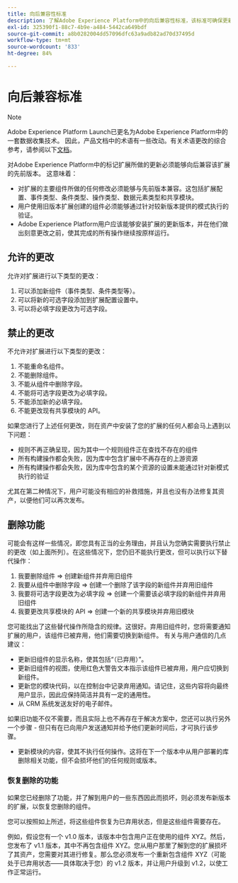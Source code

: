 ```yaml
---
title: 向后兼容性标准
description: 了解Adobe Experience Platform中的向后兼容性标准，该标准可确保更新版本的标记扩展与先前版本兼容。
exl-id: 325390f1-88c7-4b9e-a484-5442ca649bdf
source-git-commit: a8b0282004dd57096dfc63a9adb82ad70d37495d
workflow-type: tm+mt
source-wordcount: '833'
ht-degree: 84%

---
```


# 向后兼容标准

>[!NOTE]
>
>Adobe Experience Platform Launch已更名为Adobe Experience Platform中的一套数据收集技术。 因此，产品文档中的术语有一些改动。有关术语更改的综合参考，请参阅以下[文档](../term-updates.md)。

对Adobe Experience Platform中的标记扩展所做的更新必须能够向后兼容该扩展的先前版本。 这意味着：

* 对扩展的主要组件所做的任何修改必须能够与先前版本兼容。这包括扩展配置、事件类型、条件类型、操作类型、数据元素类型和共享模块。
* 用户使用旧版本扩展创建的组件必须能够通过针对较新版本提供的模式执行的验证。
* Adobe Experience Platform用户应该能够安装扩展的更新版本，并在他们做出刻意更改之前，使其完成的所有操作继续按原样运行。

## 允许的更改

允许对扩展进行以下类型的更改：

1. 可以添加新组件（事件类型、条件类型等）。
1. 可以将新的可选字段添加到扩展配置设置中。
1. 可以将必填字段更改为可选字段。

## 禁止的更改

不允许对扩展进行以下类型的更改：

1. 不能重命名组件。
1. 不能删除组件。
1. 不能从组件中删除字段。
1. 不能将可选字段更改为必填字段。
1. 不能添加新的必填字段。
1. 不能更改现有共享模块的 API。

如果您进行了上述任何更改，则在资产中安装了您的扩展的任何人都会马上遇到以下问题：

* 规则不再正确呈现，因为其中一个规则组件正在查找不存在的组件
* 所有构建操作都会失败，因为库中包含扩展中不再存在的上游资源
* 所有构建操作都会失败，因为库中包含的某个资源的设置未能通过针对新模式执行的验证

尤其在第二种情况下，用户可能没有相应的补救措施，并且也没有办法修复其资产，以便他们可以再次发布。

## 删除功能

可能会有这样一些情况，即您具有正当的业务理由，并且认为您确实需要执行禁止的更改（如上面所列）。在这些情况下，您仍旧不能执行更改，但可以执行以下替代操作：

1. 我要删除组件 => 创建新组件并弃用旧组件
1. 我要从组件中删除字段 => 创建一个删除了该字段的新组件并弃用旧组件
1. 我要将可选字段更改为必填字段 => 创建一个需要该必填字段的新组件并弃用旧组件
1. 我要更改共享模块的 API => 创建一个新的共享模块并弃用旧模块

您可能找出了这些替代操作所隐含的规律。这很好。弃用旧组件时，您将需要通知扩展的用户，该组件已被弃用，他们需要切换到新组件。  有关与用户通信的几点建议：

* 更新旧组件的显示名称，使其包括“（已弃用）”。
* 更新旧组件的视图，使用红色大警告文本指示该组件已被弃用，用户应切换到新组件。
* 更新您的模块代码，以在控制台中记录弃用通知。请记住，这些内容将向最终用户显示，因此应保持简洁并具有一定的通用性。
* 从 CRM 系统发送友好的电子邮件。

如果旧功能不仅不需要，而且实际上也不再存在于解决方案中，您还可以执行另外一个步骤 - 但只有在已向用户发送通知并给予他们更新时间后，才可执行该步骤。

* 更新模块的内容，使其不执行任何操作。这将在下一个版本中从用户部署的库删除相关功能，但不会损坏他们的任何规则或版本。

### 恢复删除的功能

如果您已经删除了功能，并了解到用户的一些东西因此而损坏，则必须发布新版本的扩展，以恢复您删除的组件。

您可以按照如上所述，将这些组件恢复为已弃用状态，但是这些组件需要存在。

例如，假设您有一个 v1.0 版本，该版本中包含用户正在使用的组件 XYZ。然后，您发布了 v1.1 版本，其中不再包含组件 XYZ。您从用户那里了解到您的扩展损坏了其资产，您需要对其进行修复。那么您必须发布一个重新包含组件 XYZ（可能处于已弃用状态——具体取决于您）的 v1.2 版本，并让用户升级到 v1.2，以使工作正常运行。
